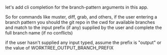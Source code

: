 let's add cli completion for the branch-pattern arguments in this app.

So for commands like muster, diff, grab, and others, if the user entering a branch pattern you should the git repo in the cwd for available branches and match to the input prefix (if any) supplied by the user and complete the full branch name (if no conflicts)

if the user hasn't supplied any input typed, assume the prefix is "output" or the value of WORKTREE_OUTPUT_BRANCH_PREFIX